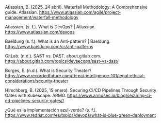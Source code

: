 Atlassian, B. (2025, 24 abril). Waterfall Methodology: A Comprehensive guide. Atlassian. https://www.atlassian.com/agile/project-management/waterfall-methodology

Atlassian. (s. f.). What is DevOps? | Atlassian. https://www.atlassian.com/devops

Baeldung (s. f.). What is an Anti-pattern? | Baeldung. https://www.baeldung.com/cs/anti-patterns

GitLab. (n.d.). SAST vs. DAST. about.gitlab.com. https://about.gitlab.com/topics/devsecops/sast-vs-dast/

Borges, E. (n.d.). What is Security Theater? https://www.recordedfuture.com/threat-intelligence-101/legal-ethical-considerations/security-theater

Hirschberg, B. (2025, 15 enero). Securing CI/CD Pipelines Through Security Gates with Kubescape. ARMO. https://www.armosec.io/blog/securing-ci-cd-pipelines-security-gates//

¿Qué es la implementación azul-verde? (s. f.). https://www.redhat.com/es/topics/devops/what-is-blue-green-deployment
